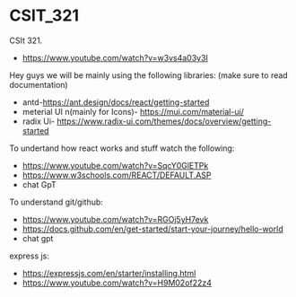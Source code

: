 # CSIT_321
CSIt 321.

* https://www.youtube.com/watch?v=w3vs4a03y3I

Hey guys we will be mainly using the following libraries: (make sure to read documentation)
- antd-https://ant.design/docs/react/getting-started
- meterial UI n(mainly for Icons)- https://mui.com/material-ui/
- radix Ui- https://www.radix-ui.com/themes/docs/overview/getting-started


To undertand how react works and stuff watch the following:
* https://www.youtube.com/watch?v=SqcY0GlETPk
* https://www.w3schools.com/REACT/DEFAULT.ASP
* chat GpT

To understand git/github:
* https://www.youtube.com/watch?v=RGOj5yH7evk
* https://docs.github.com/en/get-started/start-your-journey/hello-world
* chat gpt


express js:
* https://expressjs.com/en/starter/installing.html
* https://www.youtube.com/watch?v=H9M02of22z4
